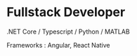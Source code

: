 # Fullstack Developer
.NET Core  / Typescript / Python / MATLAB

Frameworks : Angular, React Native
